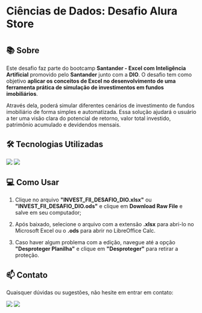 # Ciências de Dados: Desafio Alura Store<h1>

## :books: Sobre

Este desafio faz parte do bootcamp **Santander - Excel com Inteligência Artificial** promovido pelo **Santander** junto com a **DIO**. O desafio tem como objetivo **aplicar os conceitos de Excel no desenvolvimento de uma ferramenta prática de simulação de investimentos em fundos imobiliários**. 

Através dela, poderá simular diferentes cenários de investimento de fundos imobiliário de forma simples e automatizada. Essa solução ajudará o usuário a ter uma visão clara do potencial de retorno, valor total investido, patrimônio acumulado e devidendos mensais.

## :hammer_and_wrench: Tecnologias Utilizadas

<div>
  <img src="https://img.shields.io/badge/Microsoft%20Excel-217346?style=for-the-badge&logo=microsoftexcel&logoColor=white">
  <img src="https://img.shields.io/badge/LibreOffice%20Calc-18A303?style=for-the-badge&logo=libreoffice&logoColor=white">
</div>

## :computer: Como Usar

1. Clique no arquivo **"INVEST_FII_DESAFIO_DIO.xlsx"** ou **"INVEST_FII_DESAFIO_DIO.ods"**  e clique em **Download Raw File** e salve em seu computador;

2. Após baixado, selecione o arquivo com a extensão **.xlsx** para abri-lo no Microsoft Excel ou o **.ods** para abrir no LibreOffice Calc.

3. Caso haver algum problema com a edição, navegue até a opção **"Desproteger Planilha"** e clique em **"Desproteger"** para retirar a proteção.

## :mailbox: Contato

Quaisquer dúvidas ou sugestões, não hesite em entrar em contato:

<div>
<a href = "mailto:baldin.co@gmail.com"><img loading="lazy" src="https://img.shields.io/badge/Gmail-D14836?style=for-the-badge&logo=gmail&logoColor=white" target="_blank"></a>
<a href="https://www.linkedin.com/in/cassiano-baldin/" target="_blank"><img loading="lazy" src="https://img.shields.io/badge/-LinkedIn-%230077B5?style=for-the-badge&logo=linkedin&logoColor=white" target="_blank"></a>   
</div>
